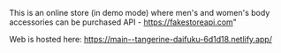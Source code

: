 This is an online store (in demo mode) where men's and women's body accessories can be purchased
API - https://fakestoreapi.com"

Web is hosted here: https://main--tangerine-daifuku-6d1d18.netlify.app/
